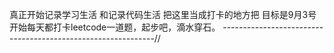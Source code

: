 真正开始记录学习生活
和记录代码生活
把这里当成打卡的地方把
目标是9月3号开始每天都打卡leetcode一道题，起步吧，滴水穿石。
-------------------------------------------------------------//
